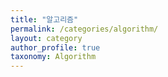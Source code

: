 ```yaml
---
title: "알고리즘"
permalink: /categories/algorithm/
layout: category
author_profile: true
taxonomy: Algorithm
---
```

